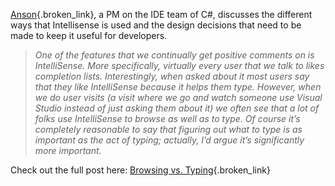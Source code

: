 [Anson](http://blogs.msdn.com/ansonh){.broken_link}, a PM on the IDE team of C#, discusses the different ways that Intellisense is used and the design decisions that need to be made to keep it useful for developers.

> _One of the features that we continually get positive comments on is IntelliSense. More specifically, virtually every user that we talk to likes completion lists. Interestingly, when asked about it most users say that they like IntelliSense because it helps them type. However, when we do user visits (a visit where we go and watch someone use Visual Studio instead of just asking them about it) we often see that a lot of folks use IntelliSense to browse as well as to type. Of course it&#8217;s completely reasonable to say that figuring out what to type is as important as the act of typing; actually, I&#8217;d argue it&#8217;s significantly more important._ 

Check out the full post here: [Browsing vs. Typing](http://blogs.msdn.com/ansonh/archive/2004/02/28/81647.aspx){.broken_link}